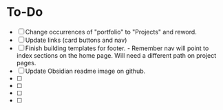 # To-Do

- [ ] Change occurrences of "portfolio" to "Projects" and reword.
- [ ] Update links (card buttons and nav)
- [ ] Finish building templates for footer. - Remember nav will point to index sections on the home page. Will need a different path on project pages.
- [ ] Update Obsidian readme image on github.
- [ ]
- [ ]
- [ ]
- [ ]
